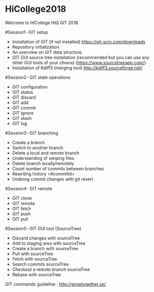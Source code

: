 # HiCollege2018
Welcome to HICollege HIQ GIT 2018

#Session1- GIT setup
  - Installation of GIT (if not installed) https://git-scm.com/downloads
  - Repository initialization.
  - An overview on GIT data structure.
  - GIT GUI source tree installation (recommended but you can use any other GUI tools of your choice) (https://www.sourcetreeapp.com/)
  - Installation of Kdiff3 (merging tool) http://kdiff3.sourceforge.net/

#Session2- GIT state operations
  - GIT configuration
  - GIT status
  - GIT discard
  - GIT add
  - GIT commit
  - GIT ignore
  - GIT stash
  - GIT log

#Session3- GIT branching
   - Create a branch
   - Switch to another branch
   - Delete a local and remote branch
   - Understanding of swiping files
   - Delete branch locally/remotely
   - Count number of commits between branches
   - Rewriting history <#commitId>
   - Undoing commit changes with git revert

#Session4- GIT remote
   - GIT clone
   - GIT remote
   - GIT fetch
   - GIT push
   - GIT pull

#Session5- GIT GUI tool (SourceTree)
  - Discard changes with sourceTree
  - Add to staging area with sourceTree
  - Create a branch with sourceTree
  - Pull with sourceTree
  - Fetch with sourceTree
  - Search commits sourceTree
  - Checkout a remote branch sourceTree
  - Rebase with sourceTree

GIT commands guideline :
http://growtogether.se/

